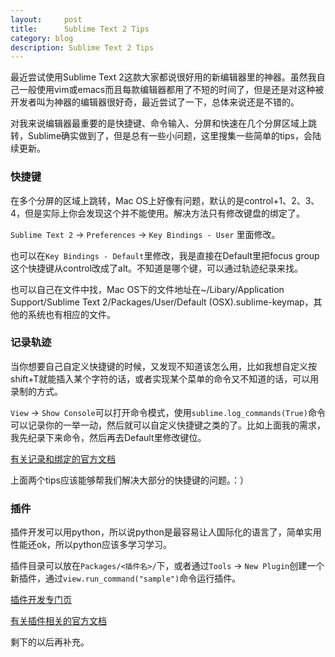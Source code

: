 ```yaml
---
layout:     post
title:      Sublime Text 2 Tips
category: blog
description: Sublime Text 2 Tips
---
```

最近尝试使用Sublime Text 2这款大家都说很好用的新编辑器里的神器。虽然我自己一般使用vim或emacs而且每款编辑器都用了不短的时间了，但是还是对这种被开发者叫为神器的编辑器很好奇，最近尝试了一下，总体来说还是不错的。

对我来说编辑器最重要的是快捷键、命令输入、分屏和快速在几个分屏区域上跳转，Sublime确实做到了，但是总有一些小问题，这里搜集一些简单的tips，会陆续更新。

### 快捷键 ###

在多个分屏的区域上跳转，Mac OS上好像有问题，默认的是control+1、2、3、4，但是实际上你会发现这个并不能使用。解决方法只有修改键盘的绑定了。

`Sublime Text 2` -> `Preferences` -> `Key Bindings - User` 里面修改。

也可以在`Key Bindings - Default`里修改，我是直接在Default里把focus group这个快捷键从control改成了alt。不知道是哪个键，可以通过轨迹纪录来找。

也可以自己在文件中找，Mac OS下的文件地址在~/Libary/Application Support/Sublime Text 2/Packages/User/Default (OSX).sublime-keymap，其他的系统也有相应的文件。

### 记录轨迹 ###

当你想要自己自定义快捷键的时候，又发现不知道该怎么用，比如我想自定义按shift+T就能插入某个字符的话，或者实现某个菜单的命令又不知道的话，可以用录制的方式。

`View` -> `Show Console`可以打开命令模式，使用`sublime.log_commands(True)`命令可以记录你的一举一动，然后就可以自定义快捷键之类的了。比如上面我的需求，我先纪录下来命令，然后再去Default里修改键位。

[有关记录和绑定的官方文档](http://docs.sublimetext.info/en/latest/customization/key_bindings.html)

上面两个tips应该能够帮我们解决大部分的快捷键的问题。：）

### 插件 ###

插件开发可以用python，所以说python是最容易让人国际化的语言了，简单实用性能还ok，所以python应该多学习学习。

插件目录可以放在`Packages/<插件名>/`下，或者通过`Tools` -> `New Plugin`创建一个新插件，通过`view.run_command("sample")`命令运行插件。

[插件开发专门页](/blog/2012/11/09/sublime-text-2-plugins-tips/)

[有关插件相关的官方文档](http://docs.sublimetext.info/en/latest/extensibility/plugins.html)

剩下的以后再补充。